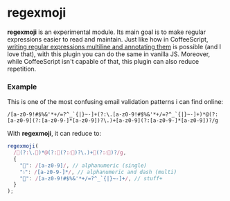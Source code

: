 # regexmoji
**regexmoji** is an experimental module. Its main goal is to make regular expressions easier to read and maintain. 
Just like how in CoffeeScript, [writing regular expressions multiline and annotating them](http://coffeescript.org/#regexes) is possible (and I love that), with this plugin you can do the same in vanilla JS. Moreover, while CoffeeScript isn't capable of that, this plugin can also reduce repetition.

### Example 
This is one of the most confusing email validation patterns i can find online:

```
/[a-z0-9!#$%&'*+/=?^_`{|}~-]+(?:\.[a-z0-9!#$%&'*+/=?^_`{|}~-]+)*@(?:[a-z0-9](?:[a-z0-9-]*[a-z0-9])?\.)+[a-z0-9](?:[a-z0-9-]*[a-z0-9])?/g
```

With **regexmoji**, it can reduce to:
```js
regexmoji(
  /💜(?:\.💜)*@(?:💚(?:💧💚)?\.)+💚(?:💧💚)?/g,
  {
    "💚": /[a-z0-9]/, // alphanumeric (single)
    "💧": /[a-z0-9-]*/, // alphanumeric and dash (multi)
    "💜": /[a-z0-9!#$%&'*+/=?^_`{|}~-]+/, // stuff+
  }
);
```

